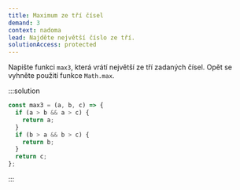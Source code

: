```yaml
---
title: Maximum ze tří čísel
demand: 3
context: nadoma
lead: Najděte největší číslo ze tří.
solutionAccess: protected
---
```


Napište funkci `max3`, která vrátí největší ze tří zadaných čísel. Opět se vyhněte použití funkce `Math.max`.

:::solution

```js
const max3 = (a, b, c) => {
  if (a > b && a > c) {
    return a;
  }
  if (b > a && b > c) {
    return b;
  }
  return c;
};
```

:::
